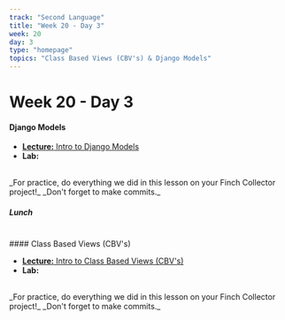```yaml
---
track: "Second Language"
title: "Week 20 - Day 3"
week: 20
day: 3
type: "homepage"
topics: "Class Based Views (CBV's) & Django Models"
---
```


# Week 20 - Day 3

#### Django Models

- [**Lecture:** Intro to Django Models](/second-language/week-20/day-3/lecture-materials/intro-to-django-models/)
- **Lab:**
<br>
_For practice, do everything we did in this lesson on your Finch Collector project!_
_Don't forget to make commits._
<br>

##### Lunch

<br>
#### Class Based Views (CBV's)

- [**Lecture:** Intro to Class Based Views (CBV's)](/second-language/week-20/day-3/lecture-materials/intro-to-class-based-views/)
- **Lab:**
<br>
_For practice, do everything we did in this lesson on your Finch Collector project!_
_Don't forget to make commits._
